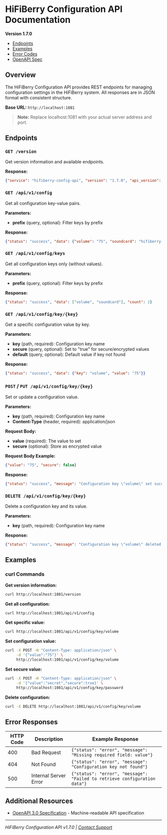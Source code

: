 # HiFiBerry Configuration API Documentation

**Version 1.7.0**

- [Endpoints](#endpoints)
- [Examples](#examples)
- [Error Codes](#error-codes)
- [OpenAPI Spec](/api/v1/openapi.json)

## Overview

The HiFiBerry Configuration API provides REST endpoints for managing configuration settings in the HiFiBerry system. All responses are in JSON format with consistent structure.

**Base URL:** `http://localhost:1081`

> **Note:** Replace localhost:1081 with your actual server address and port.

## Endpoints

### `GET /version`

Get version information and available endpoints.

**Response:**
```json
{"service": "hifiberry-config-api", "version": "1.7.0", "api_version": "v1", "description": "HiFiBerry Configuration Server", "endpoints": {"version": "/version", "config": "/api/v1/config", "docs": "/docs", "openapi": "/api/v1/openapi.json"}}
```

### `GET /api/v1/config`

Get all configuration key-value pairs.

**Parameters:**
- **prefix** (query, optional): Filter keys by prefix

**Response:**
```json
{"status": "success", "data": {"volume": "75", "soundcard": "hifiberry-dac"}, "count": 2}
```

### `GET /api/v1/config/keys`

Get all configuration keys only (without values).

**Parameters:**
- **prefix** (query, optional): Filter keys by prefix

**Response:**
```json
{"status": "success", "data": ["volume", "soundcard"], "count": 2}
```

### `GET /api/v1/config/key/{key}`

Get a specific configuration value by key.

**Parameters:**
- **key** (path, required): Configuration key name
- **secure** (query, optional): Set to "true" for secure/encrypted values
- **default** (query, optional): Default value if key not found

**Response:**
```json
{"status": "success", "data": {"key": "volume", "value": "75"}}
```

### `POST` / `PUT /api/v1/config/key/{key}`

Set or update a configuration value.

**Parameters:**
- **key** (path, required): Configuration key name
- **Content-Type** (header, required): application/json

**Request Body:**
- **value** (required): The value to set
- **secure** (optional): Store as encrypted value

**Request Body Example:**
```json
{"value": "75", "secure": false}
```

**Response:**
```json
{"status": "success", "message": "Configuration key \"volume\" set successfully", "data": {"key": "volume", "value": "75"}}
```

### `DELETE /api/v1/config/key/{key}`

Delete a configuration key and its value.

**Parameters:**
- **key** (path, required): Configuration key name

**Response:**
```json
{"status": "success", "message": "Configuration key \"volume\" deleted successfully"}
```

## Examples

### curl Commands

**Get version information:**
```bash
curl http://localhost:1081/version
```

**Get all configuration:**
```bash
curl http://localhost:1081/api/v1/config
```

**Get specific value:**
```bash
curl http://localhost:1081/api/v1/config/key/volume
```

**Set configuration value:**
```bash
curl -X POST -H "Content-Type: application/json" \
     -d '{"value":"75"}' \
     http://localhost:1081/api/v1/config/key/volume
```

**Set secure value:**
```bash
curl -X POST -H "Content-Type: application/json" \
     -d '{"value":"secret","secure":true}' \
     http://localhost:1081/api/v1/config/key/password
```

**Delete configuration:**
```bash
curl -X DELETE http://localhost:1081/api/v1/config/key/volume
```

## Error Responses

| HTTP Code | Description | Example Response |
|-----------|-------------|------------------|
| 400 | Bad Request | `{"status": "error", "message": "Missing required field: value"}` |
| 404 | Not Found | `{"status": "error", "message": "Configuration key not found"}` |
| 500 | Internal Server Error | `{"status": "error", "message": "Failed to retrieve configuration data"}` |

## Additional Resources

- [OpenAPI 3.0 Specification](/api/v1/openapi.json) - Machine-readable API specification

---

*HiFiBerry Configuration API v1.7.0 | [Contact Support](mailto:info@hifiberry.com)*
